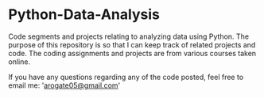 # Python-Data-Analysis
Code segments and projects relating to analyzing data using Python. The purpose of this repository is so that I can keep track of related projects and code. The coding assignments and projects are from various courses taken online.

If you have any questions regarding any of the code posted, feel free to email me: 'arogate05@gmail.com'
